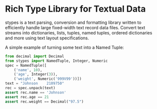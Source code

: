 Rich Type Library for Textual Data
==================================

stypes is a text parsing, conversion and formatting library written to
efficiently handle large fixed-width text record data files. Convert text
streams into dictionaries, lists, tuples, named tuples, ordered dictionaries
and more using text layout specifications.

A simple example of turning some text into a Named Tuple:

```python
from decimal import Decimal
from stypes import NamedTuple, Integer, Numeric
spec = NamedTuple([
	('name', 10),
	('age', Integer(3)),
	('weight', Numeric('999V99'))])
text = "Johnson    2109750"
rec = spec.unpack(text)
assert rec.name == 'Johnson'
assert rec.age == 21
assert rec.weight == Decimal("97.5")
```


